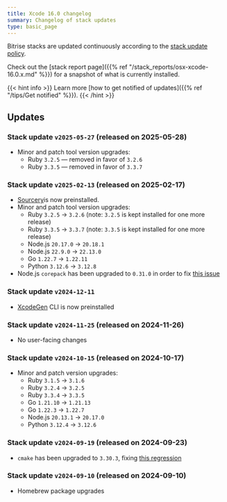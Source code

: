 ```yaml
---
title: Xcode 16.0 changelog
summary: Changelog of stack updates
type: basic_page
---
```


Bitrise stacks are updated continuously according to the [stack update policy](https://devcenter.bitrise.io/en/infrastructure/build-stacks/stack-update-policy.html).

Check out the [stack report page]({{% ref "/stack_reports/osx-xcode-16.0.x.md" %}}) for a snapshot of what is currently installed.

{{< hint info >}}
Learn more [how to get notified of updates]({{% ref "/tips/Get notified" %}}).
{{< /hint >}}

## Updates

### Stack update `v2025-05-27` (released on 2025-05-28)
- Minor and patch tool version upgrades:
  - Ruby `3.2.5` — removed in favor of `3.2.6`
  - Ruby `3.3.5` — removed in favor of `3.3.7`

### Stack update `v2025-02-13` (released on 2025-02-17)

- [Sourcery](https://github.com/krzysztofzablocki/Sourcery)is now preinstalled.
- Minor and patch tool version upgrades:
  - Ruby `3.2.5` -> `3.2.6` (note: `3.2.5` is kept installed for one more release)
  - Ruby `3.3.5` -> `3.3.7` (note: `3.3.5` is kept installed for one more release)
  - Node.js `20.17.0` -> `20.18.1`
  - Node.js `22.9.0` -> `22.13.0`
  - Go `1.22.7` -> `1.22.11`
  - Python `3.12.6` -> `3.12.8`
- Node.js `corepack` has been upgraded to `0.31.0` in order to fix [this issue](https://github.com/nodejs/corepack/issues/612)

### Stack update `v2024-12-11`

- [XcodeGen](https://github.com/yonaskolb/XcodeGen) CLI is now preinstalled

### Stack update `v2024-11-25` (released on 2024-11-26)

- No user-facing changes

### Stack update `v2024-10-15` (released on 2024-10-17)

- Minor and patch version upgrades:
  - Ruby `3.1.5` -> `3.1.6`
  - Ruby `3.2.4` -> `3.2.5`
  - Ruby `3.3.4` -> `3.3.5`
  - Go `1.21.10` -> `1.21.13`
  - Go `1.22.3` -> `1.22.7`
  - Node.js `20.13.1` -> `20.17.0`
  - Python `3.12.4` -> `3.12.6`

### Stack update `v2024-09-19` (released on 2024-09-23)

- `cmake` has been upgraded to `3.30.3`, fixing [this regression](https://gitlab.kitware.com/cmake/cmake/-/issues/26128)

### Stack update `v2024-09-10` (released on 2024-09-10)

- Homebrew package upgrades
